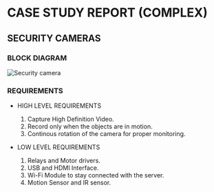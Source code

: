 # CASE STUDY REPORT (COMPLEX)

## SECURITY CAMERAS

### BLOCK DIAGRAM

![Security camera](https://user-images.githubusercontent.com/98866279/154837066-82ff3af1-dca4-49a5-9047-d8596bb63c76.jpg)


### REQUIREMENTS

* HIGH LEVEL REQUIREMENTS
    
    1.  Capture High Definition Video.
    2.  Record only when the objects are in motion.
    3.  Continous rotation of the camera for proper monitoring.
   
* LOW LEVEL REQUIREMENTS

    1.  Relays and Motor drivers.
    2.  USB and HDMI Interface.
    3.  Wi-Fi Module to stay connected with the server.
    4.  Motion Sensor and IR sensor.
